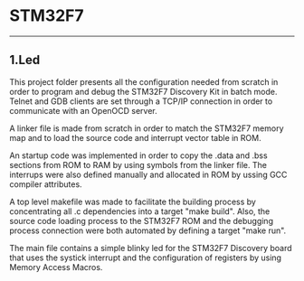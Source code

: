 # STM32F7

----------------------------------------------------------------------------------
1.Led
----------------------------------------------------------------------------------
This project folder presents all the configuration needed from scratch in order to
program and debug the STM32F7 Discovery Kit in batch mode. Telnet and GDB clients 
are set through a TCP/IP connection in order to communicate with an OpenOCD server. 

A linker file is made from scratch in order to match the STM32F7 memory map and 
to load the source code and interrupt vector table in ROM. 

An startup code was implemented in order to copy  the .data and .bss sections from 
ROM to RAM by using symbols from the linker file. The interrups were also defined 
manually and allocated in ROM by ussing GCC compiler attributes.

A top level makefile was made to facilitate the building process by concentrating all
.c dependencies into a target "make build". Also, the source code loading process to 
the STM32F7 ROM and the debugging process connection were both automated by defining a 
target "make run".

The main file contains a simple blinky led for the STM32F7 Discovery board that uses
the systick interrupt and the configuration of registers by using Memory Access Macros.
